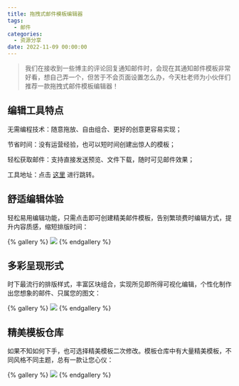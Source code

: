 ```yaml
---
title: 拖拽式邮件模板编辑器
tags:
  - 邮件
categories:
  - 资源分享
date: 2022-11-09 00:00:00
---
```


> 我们在接收到一些博主的评论回复通知邮件时，会现在其通知邮件模板非常好看，想自己弄一个，但苦于不会页面设置怎么办，今天杜老师为小伙伴们推荐一款拖拽式邮件模板编辑器！

<!-- more -->

## 编辑工具特点

无需编程技术：随意拖放、自由组合、更好的创意更容易实现；

节省时间：没有运营经验，也可以短时间创建出惊人的模板；

轻松获取邮件：支持直接发送预览、文件下载，随时可见邮件效果；

工具地址：点击 [这里](https://shanedit.com/) 进行跳转。

## 舒适编辑体验

轻松易用编辑功能，只需点击即可创建精美邮件模板，告别繁琐费时编辑方式，提升内容质感，缩短排版时间：

{% gallery %}
![](https://cdn.dusays.com/2022/11/523-1.jpg/1)
{% endgallery %}

## 多彩呈现形式

时下最流行的排版样式，丰富区块组合，实现所见即所得可视化编辑，个性化制作出您想象的邮件、只属您的图文：

{% gallery %}
![](https://cdn.dusays.com/2022/11/523-2.jpg/1)
{% endgallery %}

## 精美模板仓库

如果不知如何下手，也可选择精美模板二次修改。模板仓库中有大量精美模板，不同风格不同主题，总有一款让您心仪：

{% gallery %}
![](https://cdn.dusays.com/2022/11/523-3.jpg/1)
{% endgallery %}